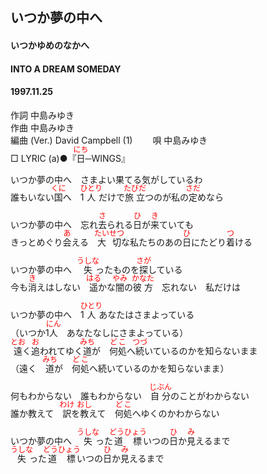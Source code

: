 <style type="text/css">
	ruby{
	    ruby-position: over;
	}
	ruby > rt{font-size: 12px;color:red;}
	p{font:16px;font-size: '楷体'}
</style>
## いつか夢の中へ
#### いつかゆめのなかへ
#### INTO A DREAM SOMEDAY
#### 1997.11.25    


作詞     中島みゆき　　　　　   
作曲      中島みゆき  　　　   
編曲 (Ver.) David Campbell (1)　　
唄     中島みゆき    
□ LYRIC (a)●『<ruby><rb>日</rb><rp>(</rp><rt>にち</rt><rp>)</rp></ruby>─WINGS』    
   
いつか夢の中へ　さまよい果てる気がしているわ   
誰もいない<ruby><rb>国</rb><rp>(</rp><rt>くに</rt><rp>)</rp></ruby>へ　1<ruby><rb>人</rb><rp>(</rp><rt>ひとり</rt><rp>)</rp></ruby>だけで<ruby><rb>旅立</rb><rp>(</rp><rt>たびだ</rt><rp>)</rp></ruby>つのが私の<ruby><rb>定</rb><rp>(</rp><rt>さだ</rt><rp>)</rp></ruby>めなら   
   
いつか夢の中へ　忘れ<ruby><rb>去</rb><rp>(</rp><rt>さ</rt><rp>)</rp></ruby>られる<ruby><rb>日</rb><rp>(</rp><rt>ひ</rt><rp>)</rp></ruby>が<ruby><rb>来</rb><rp>(</rp><rt>き</rt><rp>)</rp></ruby>ていても   
きっとめぐり<ruby><rb>会</rb><rp>(</rp><rt>あ</rt><rp>)</rp></ruby>える　<ruby><rb>大切</rb><rp>(</rp><rt>たいせつ</rt><rp>)</rp></ruby>な私たちのあの<ruby><rb>日</rb><rp>(</rp><rt>ひ</rt><rp>)</rp></ruby>にたどり<ruby><rb>着</rb><rp>(</rp><rt>つ</rt><rp>)</rp></ruby>ける   
   
いつか夢の中へ　<ruby><rb>失</rb><rp>(</rp><rt>うしな</rt><rp>)</rp></ruby>ったものを<ruby><rb>探</rb><rp>(</rp><rt>さが</rt><rp>)</rp></ruby>している   
今も<ruby><rb>消</rb><rp>(</rp><rt>き</rt><rp>)</rp></ruby>えはしない　<ruby><rb>遥</rb><rp>(</rp><rt>はる</rt><rp>)</rp></ruby>かな<ruby><rb>闇</rb><rp>(</rp><rt>やみ</rt><rp>)</rp></ruby>の<ruby><rb>彼方</rb><rp>(</rp><rt>かなた</rt><rp>)</rp></ruby>　忘れない　私だけは   
   
いつか夢の中へ　1<ruby><rb>人</rb><rp>(</rp><rt>ひとり</rt><rp>)</rp></ruby>あなたはさまよっている   
（いつか1<ruby><rb>人</rb><rp>(</rp><rt>にん</rt><rp>)</rp></ruby>　あなたなしにさまよっている）   
<ruby><rb>遠</rb><rp>(</rp><rt>とお</rt><rp>)</rp></ruby>く<ruby><rb>追</rb><rp>(</rp><rt>お</rt><rp>)</rp></ruby>われてゆく<ruby><rb>道</rb><rp>(</rp><rt>みち</rt><rp>)</rp></ruby>が　<ruby><rb>何処</rb><rp>(</rp><rt>どこ</rt><rp>)</rp></ruby>へ<ruby><rb>続</rb><rp>(</rp><rt>つづ</rt><rp>)</rp></ruby>いているのかを知らないまま   
（遠く　<ruby><rb>道</rb><rp>(</rp><rt>みち</rt><rp>)</rp></ruby>が　<ruby><rb>何処</rb><rp>(</rp><rt>どこ</rt><rp>)</rp></ruby>へ続いているのかを知らないまま）   
   
何もわからない　誰もわからない　<ruby><rb>自分</rb><rp>(</rp><rt>じぶん</rt><rp>)</rp></ruby>のことがわからない   
誰か教えて　<ruby><rb>訳</rb><rp>(</rp><rt>わけ</rt><rp>)</rp></ruby>を<ruby><rb>教</rb><rp>(</rp><rt>おし</rt><rp>)</rp></ruby>えて　<ruby><rb>何処</rb><rp>(</rp><rt>どこ</rt><rp>)</rp></ruby>へゆくのかわからない   
   
いつか夢の中へ　<ruby><rb>失</rb><rp>(</rp><rt>うしな</rt><rp>)</rp></ruby>った<ruby><rb>道標</rb><rp>(</rp><rt>どうひょう</rt><rp>)</rp></ruby>いつの<ruby><rb>日</rb><rp>(</rp><rt>ひ</rt><rp>)</rp></ruby>か<ruby><rb>見</rb><rp>(</rp><rt>み</rt><rp>)</rp></ruby>えるまで   
<ruby><rb>失</rb><rp>(</rp><rt>うしな</rt><rp>)</rp></ruby>った<ruby><rb>道標</rb><rp>(</rp><rt>どうひょう</rt><rp>)</rp></ruby>いつの<ruby><rb>日</rb><rp>(</rp><rt>ひ</rt><rp>)</rp></ruby>か<ruby><rb>見</rb><rp>(</rp><rt>み</rt><rp>)</rp></ruby>えるまで   